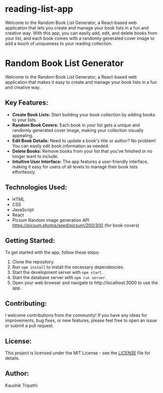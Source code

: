 # reading-list-app
Welcome to the Random Book List Generator, a React-based web application that lets you create and manage your book lists in a fun and creative way. With this app, you can easily add, edit, and delete books from your list, and each book comes with a randomly generated cover image to add a touch of uniqueness to your reading collection.
# Random Book List Generator

Welcome to the Random Book List Generator, a React-based web application that makes it easy to create and manage your book lists in a fun and creative way. 

## Key Features:

- **Create Book Lists:** Start building your book collection by adding books to your lists.
- **Random Book Covers:** Each book in your list gets a unique and randomly generated cover image, making your collection visually appealing.
- **Edit Book Details:** Need to update a book's title or author? No problem! You can easily edit book information as needed.
- **Delete Books:** Remove books from your list that you've finished or no longer want to include.
- **Intuitive User Interface:** The app features a user-friendly interface, making it easy for users of all levels to manage their book lists effortlessly.

## Technologies Used:
- HTML
- CSS
- JavaScript
- React
- Picsum Random image generation API https://picsum.photos/seed/picsum/200/300 (for book covers)

## Getting Started:

To get started with the app, follow these steps:

1. Clone the repository.
2. Run `npm install` to install the necessary dependencies.
3. Start the development server with `npm start`.
4. Start the database server with `npm run server`.
5. Open your web browser and navigate to http://localhost:3000 to use the app.

## Contributing:

I welcome contributions from the community! If you have any ideas for improvements, bug fixes, or new features, please feel free to open an issue or submit a pull request.

## License:

This project is licensed under the MIT License - see the [LICENSE](LICENSE) file for details.

## Author:

Kaushik Tripathi
